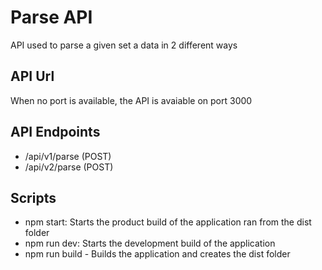 # Parse API

API used to parse a given set a data in 2 different ways

## API Url

When no port is available, the API is avaiable on port 3000

## API Endpoints

- /api/v1/parse (POST)
- /api/v2/parse (POST)

## Scripts

- npm start: Starts the product build of the application ran from the dist folder
- npm run dev: Starts the development build of the application
- npm run build - Builds the application and creates the dist folder
